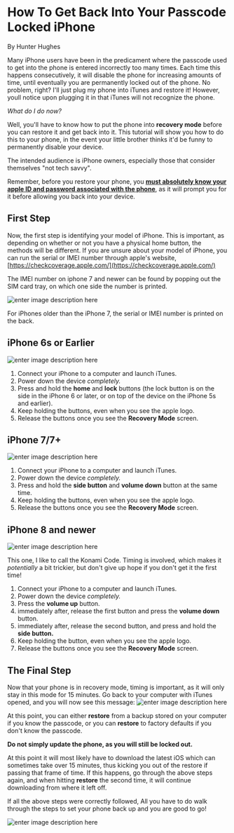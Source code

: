 ﻿
# How To Get Back Into Your Passcode Locked iPhone

By Hunter Hughes

Many iPhone users have been in the predicament where the passcode used to get into the phone is entered incorrectly too many times. Each time this happens consecutively, it will disable the phone for increasing amounts of time, until eventually you are permanently locked out of the phone. No problem, right? I'll just plug my phone into iTunes and restore it! However, youll notice upon plugging it in that iTunes will not recognize the phone.

*What do I do now?*

Well, you'll have to know how to put the phone into  **recovery mode**  before you can restore it and get back into it. This tutorial will show you how to do this to your phone, in the event your little brother thinks it'd be funny to permanently disable your device.

The intended audience is iPhone owners, especially those that consider themselves "not tech savvy".

Remember, before you restore your phone, you <u>**must absolutely know your apple ID and password associated with the phone</u>**, as it will prompt you for it before allowing you back into your device.


## First Step

Now, the first step is identifying your model of iPhone. This is important, as depending on whether or not you have a physical home button, the methods will be different. If you are unsure about your model of iPhone, you can run the serial or IMEI number through apple's website,  [https://checkcoverage.apple.com/](https://checkcoverage.apple.com/)

The IMEI number on iphone 7 and newer can be found by popping out the SIM card tray, on which one side the number is printed.

![enter image description here](https://drfone.wondershare.com/images/article/2016/10/14768821339544.jpg)

For iPhones older than the iPhone 7, the serial or IMEI number is printed on the back.



## iPhone 6s or Earlier

![enter image description here](https://support.apple.com/library/APPLE/APPLECARE_ALLGEOS/SP726/SP726-iphone6s-rosegold-select-2015.png)

1.  Connect your iPhone to a computer and launch iTunes.
2.  Power down the device *completely.*
3.  Press and hold the <b>home</b> and <b>lock</b> buttons (the lock button is on the side in the iPhone 6 or later, or on top of the device on the iPhone 5s and earlier).
4.  Keep holding the buttons, even when you see the apple logo.
5.  Release the buttons once you see the <b>Recovery Mode</b> screen.

## iPhone 7/7+

![enter image description here](https://store.storeimages.cdn-apple.com/4982/as-images.apple.com/is/image/AppleInc/aos/published/images/i/ph/iphone7/gold/iphone7-gold-select-2016?wid=940&hei=1112&fmt=png-alpha&qlt=80&.v=1550795420199)

1.  Connect your iPhone to a computer and launch iTunes.
2.  Power down the device *completely.*
3.  Press and hold the <b>side button</b> and <b>volume down</b> button at the same time.
4.  Keep holding the buttons, even when you see the apple logo.
5.  Release the buttons once you see the <strong>Recovery Mode</strong> screen.

## iPhone 8 and newer

![enter image description here](https://store.storeimages.cdn-apple.com/4982/as-images.apple.com/is/iphone-xr-white-select-201809?wid=940&hei=1112&fmt=png-alpha&qlt=80&.v=1551226036668)

This one, I like to call the Konami Code. Timing is involved, which makes it *potentially* a bit trickier, but don't give up hope if you don't get it the first time!

1.  Connect your iPhone to a computer and launch iTunes.
2.  Power down the device *completely.*
3.  Press the **volume up** button.
4.  immediately after, release the first button and press the **volume down** button.
5.  immediately after, release the second button, and press and hold the **side button.**
6.  Keep holding the button, even when you see the apple logo.
7.  Release the buttons once you see the <b>Recovery Mode</b> screen.

## The Final Step
Now that your phone is in recovery mode, timing is important, as it will only stay in this mode for 15 minutes. 
Go back to your computer with iTunes opened, and you will now see this message:
![enter image description here](https://i.pinimg.com/originals/a7/bb/06/a7bb06e3e3a1b63f2eb6355bdc89d9be.png)

At this point, you can either **restore** from a backup stored on your computer if you know the passcode, or you can **restore** to factory defaults if you don't know the passcode.

**Do not simply update the phone, as you will still be locked out.**

At this point it will most likely have to download the latest iOS which can sometimes take over 15 minutes, thus kicking you out of the restore if passing that frame of time. If this happens, go through the above steps again, and when hitting **restore** the second time, it will continue downloading from where it left off.

If all the above steps were correctly followed, All you have to do walk through the steps to set your phone back up and you are good to go!

![enter image description here](https://cydia-app.com/wp-content/uploads/2019/03/ios_hello_screen.png)


